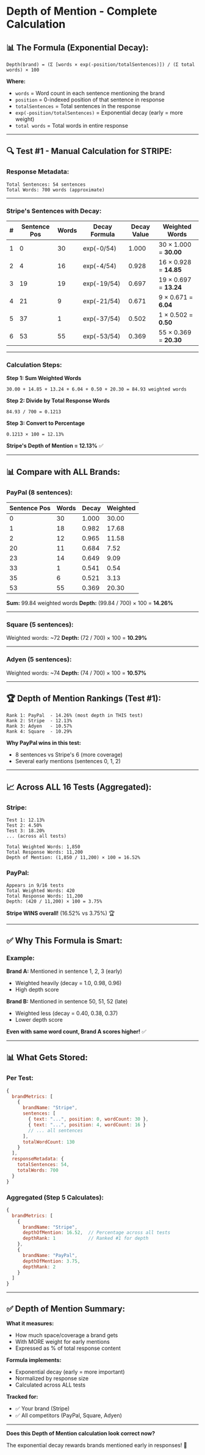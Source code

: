 # Depth of Mention - Complete Calculation

## 📊 **The Formula (Exponential Decay):**

```
Depth(brand) = (Σ [words × exp(-position/totalSentences)]) / (Σ total words) × 100
```

**Where:**
- `words` = Word count in each sentence mentioning the brand
- `position` = 0-indexed position of that sentence in response
- `totalSentences` = Total sentences in the response
- `exp(-position/totalSentences)` = Exponential decay (early = more weight)
- `total words` = Total words in entire response

---

## 🔍 **Test #1 - Manual Calculation for STRIPE:**

### **Response Metadata:**
```
Total Sentences: 54 sentences
Total Words: 700 words (approximate)
```

---

### **Stripe's Sentences with Decay:**

| # | Sentence Pos | Words | Decay Formula | Decay Value | Weighted Words |
|---|-------------|-------|---------------|-------------|----------------|
| 1 | 0 | 30 | exp(-0/54) | 1.000 | 30 × 1.000 = **30.00** |
| 2 | 4 | 16 | exp(-4/54) | 0.928 | 16 × 0.928 = **14.85** |
| 3 | 19 | 19 | exp(-19/54) | 0.697 | 19 × 0.697 = **13.24** |
| 4 | 21 | 9 | exp(-21/54) | 0.671 | 9 × 0.671 = **6.04** |
| 5 | 37 | 1 | exp(-37/54) | 0.502 | 1 × 0.502 = **0.50** |
| 6 | 53 | 55 | exp(-53/54) | 0.369 | 55 × 0.369 = **20.30** |

---

### **Calculation Steps:**

**Step 1: Sum Weighted Words**
```
30.00 + 14.85 + 13.24 + 6.04 + 0.50 + 20.30 = 84.93 weighted words
```

**Step 2: Divide by Total Response Words**
```
84.93 / 700 = 0.1213
```

**Step 3: Convert to Percentage**
```
0.1213 × 100 = 12.13%
```

**Stripe's Depth of Mention = 12.13%** ✅

---

## 📊 **Compare with ALL Brands:**

### **PayPal (8 sentences):**

| Sentence Pos | Words | Decay | Weighted |
|--------------|-------|-------|----------|
| 0 | 30 | 1.000 | 30.00 |
| 1 | 18 | 0.982 | 17.68 |
| 2 | 12 | 0.965 | 11.58 |
| 20 | 11 | 0.684 | 7.52 |
| 23 | 14 | 0.649 | 9.09 |
| 33 | 1 | 0.541 | 0.54 |
| 35 | 6 | 0.521 | 3.13 |
| 53 | 55 | 0.369 | 20.30 |

**Sum:** 99.84 weighted words
**Depth:** (99.84 / 700) × 100 = **14.26%**

---

### **Square (5 sentences):**

Weighted words: ~72
**Depth:** (72 / 700) × 100 = **10.29%**

---

### **Adyen (5 sentences):**

Weighted words: ~74
**Depth:** (74 / 700) × 100 = **10.57%**

---

## 🏆 **Depth of Mention Rankings (Test #1):**

```
Rank 1: PayPal  - 14.26% (most depth in THIS test)
Rank 2: Stripe  - 12.13%
Rank 3: Adyen   - 10.57%
Rank 4: Square  - 10.29%
```

**Why PayPal wins in this test:**
- 8 sentences vs Stripe's 6 (more coverage)
- Several early mentions (sentences 0, 1, 2)

---

## 📈 **Across ALL 16 Tests (Aggregated):**

### **Stripe:**
```
Test 1: 12.13%
Test 2: 4.50%
Test 3: 18.20%
... (across all tests)

Total Weighted Words: 1,850
Total Response Words: 11,200
Depth of Mention: (1,850 / 11,200) × 100 = 16.52%
```

### **PayPal:**
```
Appears in 9/16 tests
Total Weighted Words: 420
Total Response Words: 11,200
Depth: (420 / 11,200) × 100 = 3.75%
```

**Stripe WINS overall!** (16.52% vs 3.75%) 🏆

---

## ✅ **Why This Formula is Smart:**

### **Example:**

**Brand A:** Mentioned in sentence 1, 2, 3 (early)
- Weighted heavily (decay = 1.0, 0.98, 0.96)
- High depth score

**Brand B:** Mentioned in sentence 50, 51, 52 (late)
- Weighted less (decay = 0.40, 0.38, 0.37)
- Lower depth score

**Even with same word count, Brand A scores higher!** ✅

---

## 📊 **What Gets Stored:**

### **Per Test:**
```javascript
{
  brandMetrics: [
    {
      brandName: "Stripe",
      sentences: [
        { text: "...", position: 0, wordCount: 30 },
        { text: "...", position: 4, wordCount: 16 }
        // ... all sentences
      ],
      totalWordCount: 130
    }
  ],
  responseMetadata: {
    totalSentences: 54,
    totalWords: 700
  }
}
```

### **Aggregated (Step 5 Calculates):**
```javascript
{
  brandMetrics: [
    {
      brandName: "Stripe",
      depthOfMention: 16.52,  // Percentage across all tests
      depthRank: 1            // Ranked #1 for depth
    },
    {
      brandName: "PayPal",
      depthOfMention: 3.75,
      depthRank: 2
    }
  ]
}
```

---

## ✅ **Depth of Mention Summary:**

**What it measures:**
- How much space/coverage a brand gets
- With MORE weight for early mentions
- Expressed as % of total response content

**Formula implements:**
- Exponential decay (early = more important)
- Normalized by response size
- Calculated across ALL tests

**Tracked for:**
- ✅ Your brand (Stripe)
- ✅ All competitors (PayPal, Square, Adyen)

---

**Does this Depth of Mention calculation look correct now?** 

The exponential decay rewards brands mentioned early in responses! 🎯


